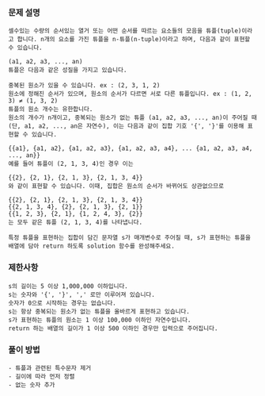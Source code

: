 ### 문제 설명
    셀수있는 수량의 순서있는 열거 또는 어떤 순서를 따르는 요소들의 모음을 튜플(tuple)이라고 합니다. n개의 요소를 가진 튜플을 n-튜플(n-tuple)이라고 하며, 다음과 같이 표현할 수 있습니다.

    (a1, a2, a3, ..., an)
    튜플은 다음과 같은 성질을 가지고 있습니다.

    중복된 원소가 있을 수 있습니다. ex : (2, 3, 1, 2)
    원소에 정해진 순서가 있으며, 원소의 순서가 다르면 서로 다른 튜플입니다. ex : (1, 2, 3) ≠ (1, 3, 2)
    튜플의 원소 개수는 유한합니다.
    원소의 개수가 n개이고, 중복되는 원소가 없는 튜플 (a1, a2, a3, ..., an)이 주어질 때(단, a1, a2, ..., an은 자연수), 이는 다음과 같이 집합 기호 '{', '}'를 이용해 표현할 수 있습니다.

    {{a1}, {a1, a2}, {a1, a2, a3}, {a1, a2, a3, a4}, ... {a1, a2, a3, a4, ..., an}}
    예를 들어 튜플이 (2, 1, 3, 4)인 경우 이는

    {{2}, {2, 1}, {2, 1, 3}, {2, 1, 3, 4}}
    와 같이 표현할 수 있습니다. 이때, 집합은 원소의 순서가 바뀌어도 상관없으므로

    {{2}, {2, 1}, {2, 1, 3}, {2, 1, 3, 4}}
    {{2, 1, 3, 4}, {2}, {2, 1, 3}, {2, 1}}
    {{1, 2, 3}, {2, 1}, {1, 2, 4, 3}, {2}}
    는 모두 같은 튜플 (2, 1, 3, 4)를 나타냅니다.

    특정 튜플을 표현하는 집합이 담긴 문자열 s가 매개변수로 주어질 때, s가 표현하는 튜플을 배열에 담아 return 하도록 solution 함수를 완성해주세요.

### 제한사항
    s의 길이는 5 이상 1,000,000 이하입니다.
    s는 숫자와 '{', '}', ',' 로만 이루어져 있습니다.
    숫자가 0으로 시작하는 경우는 없습니다.
    s는 항상 중복되는 원소가 없는 튜플을 올바르게 표현하고 있습니다.
    s가 표현하는 튜플의 원소는 1 이상 100,000 이하인 자연수입니다.
    return 하는 배열의 길이가 1 이상 500 이하인 경우만 입력으로 주어집니다.

### 풀이 방법
    - 튜플과 관련된 특수문자 제거
    - 길이에 따라 먼저 정렬
    - 없는 숫자 추가